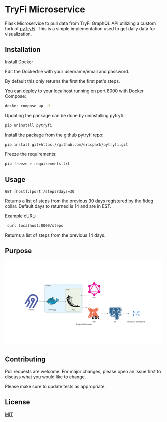 # TryFi Microservice

Flask Microservice to pull data from TryFi GraphQL API utilizing a custom fork of [pyTryFi](https://github.com/ericpark/pytryfi). This is a simple implementation used to get daily data for visualization.

## Installation

Install Docker

Edit the Dockerfile with your username/email and password. 

By default this only returns the first the first pet's steps. 

You can deploy to your localhost running on port 8000 with Docker Compose:
```bash
docker compose up -d
```

Updating the package can be done by uninstalling pytryfi:
```bash
pip uninstall pytryfi
```

Install the package from the github pytryfi repo:
```bash
pip install git+https://github.com/ericpark/pytryfi.git
```

Freeze the requirements:
```bash
pip freeze > requirements.txt
```

## Usage

```
GET [host]:[port]/steps?days=30
```

Returns a list of steps from the previous 30 days registered by the fidog collar. Default days to returned is 14 and are in EST.


Example cURL:

```bash
 curl localhost:8000/steps
```

Returns a list of steps from the previous 14 days.


## Purpose

![Overall Architecture](assets/puptool_overview.png)

## Contributing

Pull requests are welcome. For major changes, please open an issue first
to discuss what you would like to change.

Please make sure to update tests as appropriate.

## License

[MIT](https://choosealicense.com/licenses/mit/)